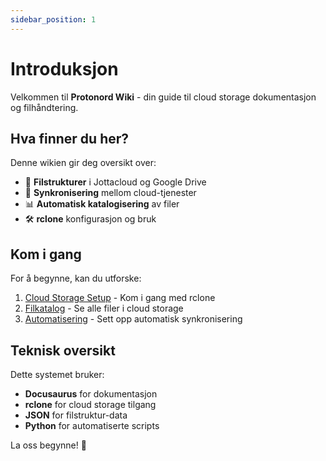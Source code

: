 ```yaml
---
sidebar_position: 1
---
```


# Introduksjon

Velkommen til **Protonord Wiki** - din guide til cloud storage dokumentasjon og filhåndtering.

## Hva finner du her?

Denne wikien gir deg oversikt over:

- 📁 **Filstrukturer** i Jottacloud og Google Drive
- 🔄 **Synkronisering** mellom cloud-tjenester
- 📊 **Automatisk katalogisering** av filer
- 🛠️ **rclone** konfigurasjon og bruk

## Kom i gang

For å begynne, kan du utforske:

1. [Cloud Storage Setup](/docs/cloud-storage) - Kom i gang med rclone
2. [Filkatalog](/cloud-files) - Se alle filer i cloud storage
3. [Automatisering](/docs/automation) - Sett opp automatisk synkronisering

## Teknisk oversikt

Dette systemet bruker:
- **Docusaurus** for dokumentasjon
- **rclone** for cloud storage tilgang
- **JSON** for filstruktur-data
- **Python** for automatiserte scripts

La oss begynne! 🚀